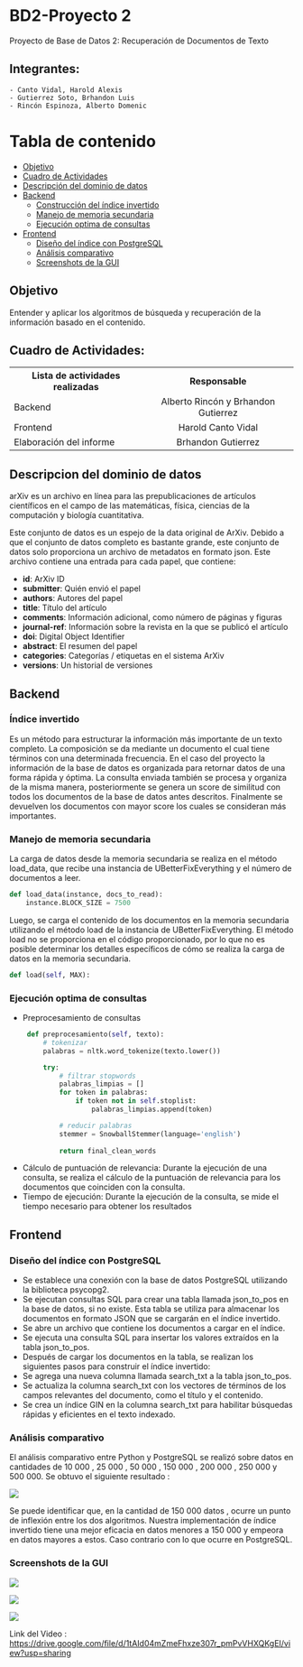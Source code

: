 # BD2-Proyecto 2

Proyecto de Base de Datos 2: Recuperación de Documentos de Texto

## Integrantes:
    - Canto Vidal, Harold Alexis
    - Gutierrez Soto, Brhandon Luis
    - Rincón Espinoza, Alberto Domenic


# Tabla de contenido
- [Objetivo](#Objetivo)
- [Cuadro de Actividades](#Cuadro-de-Actividades)
- [Descripción del dominio de datos](#Descripción-del-dominio-de-datos)
- [Backend](#Backend)
  * [Construcción del índice invertido](#Construcción-del-índice-invertido)
  * [Manejo de memoria secundaria](#Manejo-de-memoria-secundaria)
  * [Ejecución optima de consultas](#Ejecución-optima-de-consultas)
- [Frontend](#Frontend)
  * [Diseño del índice con PostgreSQL](#Diseño-del-índice-con-PostgreSQL)
  * [Análisis comparativo](#Análisis-comparativo)
  * [Screenshots de la GUI](#Screenshots-de-la-GUI)

## Objetivo

  Entender y aplicar los algoritmos de búsqueda y recuperación de la información basado en el contenido.
## Cuadro de Actividades:

<table>
  <tbody>
    <tr>
      <th>Lista de actividades realizadas</th>
      <th align="center">Responsable</th>
    </tr>
    <td>Backend</td>
      <td align="center">Alberto Rincón y Brhandon Gutierrez</td>
    </tr>
    <tr>
    <tr>
      <td>Frontend</td>
      <td align="center">Harold Canto Vidal</td>
    </tr>
    <tr>
      <td>Elaboración del informe</td>
      <td align="center">Brhandon Gutierrez</td>
    </tr>
  </tbody>
</table>

## Descripcion del dominio de datos

arXiv es un archivo en línea para las prepublicaciones de artículos científicos en el campo de las matemáticas, física, ciencias de la computación y biología cuantitativa.

Este conjunto de datos es un espejo de la data original de ArXiv. Debido a que el conjunto de datos completo es bastante grande, este conjunto de datos solo proporciona un archivo de metadatos en formato json. Este archivo contiene una entrada para cada papel, que contiene:

* **id**: ArXiv ID 
* **submitter**: Quién envió el papel
* **authors**: Autores del papel
* **title**: Título del artículo
* **comments**: Información adicional, como número de páginas y figuras
* **journal-ref**: Información sobre la revista en la que se publicó el artículo
* **doi**: Digital Object Identifier
* **abstract**: El resumen del papel
* **categories**: Categorías / etiquetas en el sistema ArXiv
* **versions**: Un historial de versiones

## Backend

### Índice invertido

Es un método para estructurar la información más importante de un texto completo. La composición se da mediante un documento el cual tiene términos con una determinada frecuencia. En el caso del proyecto la información de la base de datos es organizada para retornar datos de una forma rápida y óptima. La consulta enviada también se procesa y organiza de la misma manera, posteriormente se genera un score de similitud con todos los documentos de la base de datos antes descritos. Finalmente se devuelven los documentos con mayor score los cuales se consideran más importantes.


### Manejo de memoria secundaria


La carga de datos desde la memoria secundaria se realiza en el método load_data, que recibe una instancia de UBetterFixEverything y el número de documentos a leer.

```python
def load_data(instance, docs_to_read):    
    instance.BLOCK_SIZE = 7500
```

Luego, se carga el contenido de los documentos en la memoria secundaria utilizando el método load de la instancia de UBetterFixEverything. El método load no se proporciona en el código proporcionado, por lo que no es posible determinar los detalles específicos de cómo se realiza la carga de datos en la memoria secundaria.

```python
def load(self, MAX):
```

### Ejecución optima de consultas

 - Preprocesamiento de consultas
   ```python
    def preprocesamiento(self, texto):
        # tokenizar
        palabras = nltk.word_tokenize(texto.lower())

        try:
            # filtrar stopwords
            palabras_limpias = []
            for token in palabras:
                if token not in self.stoplist:
                    palabras_limpias.append(token)

            # reducir palabras
            stemmer = SnowballStemmer(language='english')
            
            return final_clean_words
    ```
 - Cálculo de puntuación de relevancia: Durante la ejecución de una consulta, se realiza el cálculo de la puntuación de relevancia para los documentos que coinciden con la consulta.
 - Tiempo de ejecución: Durante la ejecución de la consulta, se mide el tiempo necesario para obtener los resultados

## Frontend

### Diseño del índice con PostgreSQL

- Se establece una conexión con la base de datos PostgreSQL utilizando la biblioteca psycopg2.
- Se ejecutan consultas SQL para crear una tabla llamada json_to_pos en la base de datos, si no existe. Esta tabla se utiliza para almacenar los documentos en formato JSON que se cargarán en el índice invertido.
- Se abre un archivo que contiene los documentos a cargar en el índice.
- Se ejecuta una consulta SQL para insertar los valores extraídos en la tabla json_to_pos.
- Después de cargar los documentos en la tabla, se realizan los siguientes pasos para construir el índice invertido:
- Se agrega una nueva columna llamada search_txt a la tabla json_to_pos.
- Se actualiza la columna search_txt con los vectores de términos de los campos relevantes del documento, como el título y el contenido.
- Se crea un índice GIN en la columna search_txt para habilitar búsquedas rápidas y eficientes en el texto indexado.

### Análisis comparativo

El análisis comparativo entre Python y PostgreSQL se realizó sobre datos en cantidades de 10 000 , 25 000 , 50 000 , 150 000 , 200 000 , 250 000 y 500 000. 
Se obtuvo el siguiente resultado :

![](Captura4.JPG)

Se puede identificar que, en la cantidad de 150 000 datos , ocurre un punto de inflexión entre los dos algoritmos. Nuestra implementación de índice invertido
tiene una mejor eficacia en datos menores a 150 000 y empeora en datos mayores a estos. Caso contrario con lo que ocurre en PostgreSQL.


### Screenshots de la GUI

![](Captura1.JPG)

![](Captura2.JPG)

![](Captura3.jpeg)

Link del Video : https://drive.google.com/file/d/1tAId04mZmeFhxze307r_pmPvVHXQKgEI/view?usp=sharing
